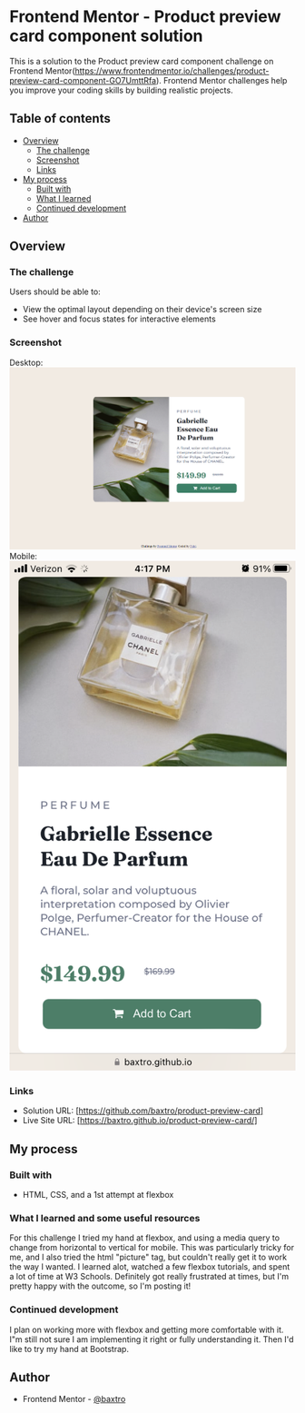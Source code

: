 # Frontend Mentor - Product preview card component solution

This is a solution to the Product preview card component challenge on Frontend Mentor(https://www.frontendmentor.io/challenges/product-preview-card-component-GO7UmttRfa). Frontend Mentor challenges help you improve your coding skills by building realistic projects. 

## Table of contents

- [Overview](#overview)
  - [The challenge](#the-challenge)
  - [Screenshot](#screenshot)
  - [Links](#links)
- [My process](#my-process)
  - [Built with](#built-with)
  - [What I learned](#what-i-learned)
  - [Continued development](#continued-development)
- [Author](#author)



## Overview

### The challenge

Users should be able to:

- View the optimal layout depending on their device's screen size
- See hover and focus states for interactive elements

### Screenshot
Desktop:
![](images/Product-preview-desktop-screenshot.PNG)
Mobile:
![](images/product-preview-card-mobile-screenshot.png)



### Links

- Solution URL: [https://github.com/baxtro/product-preview-card]
- Live Site URL: [https://baxtro.github.io/product-preview-card/]

## My process

### Built with

- HTML, CSS, and a 1st attempt at flexbox


### What I learned and some useful resources

For this challenge I tried my hand at flexbox, and using a media query to change from horizontal to vertical for mobile. This was particularly tricky for me, and I also tried the html "picture" tag, but couldn't really get it to work the way I wanted. I learned alot, watched a few flexbox tutorials, and spent a lot of time at W3 Schools. Definitely got really frustrated at times, but I'm pretty happy with the outcome, so I'm posting it!


### Continued development

I plan on working more with flexbox and getting more comfortable with it. I"m still not sure I am implementing it right or fully understanding it. Then I'd like to try my hand at Bootstrap.


## Author

- Frontend Mentor - [@baxtro](https://www.frontendmentor.io/profile/baxtro)




